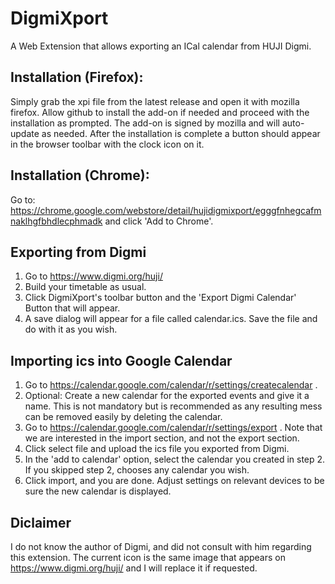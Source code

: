 # DigmiXport
A Web Extension that allows exporting an ICal calendar from HUJI Digmi.

## Installation (Firefox):
Simply grab the xpi file from the latest release and open it with mozilla firefox. Allow github to install the add-on if needed and proceed with the installation as prompted. The add-on is signed by mozilla and will auto-update as needed. After the installation is complete a button should appear in the browser toolbar with the clock icon on it.

## Installation (Chrome):
Go to:
https://chrome.google.com/webstore/detail/hujidigmixport/egggfnhegcafmnaklhgfbhdlecphmadk 
and click 'Add to Chrome'.

## Exporting from Digmi
1) Go to https://www.digmi.org/huji/
2) Build your timetable as usual.
3) Click DigmiXport's toolbar button and the 'Export Digmi Calendar' Button that will appear.
4) A save dialog will appear for a file called calendar.ics. Save the file and do with it as you wish.

## Importing ics into Google Calendar
1) Go to https://calendar.google.com/calendar/r/settings/createcalendar .
2) Optional: Create a new calendar for the exported events and give it a name. This is not mandatory but is recommended as any resulting mess can be removed easily by deleting the calendar.
3) Go to https://calendar.google.com/calendar/r/settings/export . Note that we are interested in the import section, and not the export section.
4) Click select file and upload the ics file you exported from Digmi.
5) In the 'add to calendar' option, select the calendar you created in step 2. If you skipped step 2, chooses any calendar you wish.
6) Click import, and you are done. Adjust settings on relevant devices to be sure the new calendar is displayed.

## Diclaimer
I do not know the author of Digmi, and did not consult with him regarding this extension. The current icon is the same image that appears on https://www.digmi.org/huji/ and I will replace it if requested.
